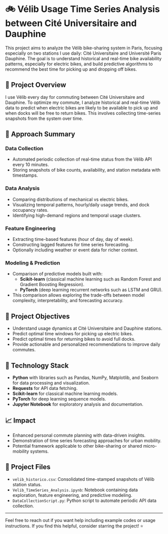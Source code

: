 # 🚲 Vélib Usage Time Series Analysis between Cité Universitaire and Dauphine

This project aims to analyze the Vélib bike-sharing system in Paris, focusing especially on two stations I use daily: Cité Universitaire and Université Paris Dauphine. The goal is to understand historical and real-time bike availability patterns, especially for electric bikes, and build predictive algorithms to recommend the best time for picking up and dropping off bikes.

## 📜 Project Overview

I use Vélib every day for commuting between Cité Universitaire and Dauphine. To optimize my commute, I analyze historical and real-time Vélib data to predict when electric bikes are likely to be available to pick up and when docks will be free to return bikes. This involves collecting time-series snapshots from the system over time.

## 🚀 Approach Summary

### Data Collection
- Automated periodic collection of real-time status from the Vélib API every 10 minutes.
- Storing snapshots of bike counts, availability, and station metadata with timestamps.

### Data Analysis
- Comparing distributions of mechanical vs electric bikes.
- Visualizing temporal patterns, hourly/daily usage trends, and dock occupancy rates.
- Identifying high-demand regions and temporal usage clusters.

### Feature Engineering
- Extracting time-based features (hour of day, day of week).
- Constructing lagged features for time series forecasting.
- Optionally including weather or event data for richer context.

### Modeling & Prediction
- Comparison of predictive models built with:
  - **Scikit-learn** (classical machine learning such as Random Forest and Gradient Boosting Regression).
  - **PyTorch** (deep learning recurrent networks such as LSTM and GRU).
- This comparison allows exploring the trade-offs between model complexity, interpretability, and forecasting accuracy.

## 🎯 Project Objectives

- Understand usage dynamics at Cité Universitaire and Dauphine stations.
- Predict optimal time windows for picking up electric bikes.
- Predict optimal times for returning bikes to avoid full docks.
- Provide actionable and personalized recommendations to improve daily commutes.

## 🔧 Technology Stack

- **Python** with libraries such as Pandas, NumPy, Matplotlib, and Seaborn for data processing and visualization.
- **Requests** for API data fetching.
- **Scikit-learn** for classical machine learning models.
- **PyTorch** for deep learning sequence models.
- **Jupyter Notebook** for exploratory analysis and documentation.

## 📈 Impact

- Enhanced personal commute planning with data-driven insights.
- Demonstration of time series forecasting approaches for urban mobility.
- Potential framework applicable to other bike-sharing or shared micro-mobility systems.

## 📂 Project Files

- `velib_historico.csv`: Consolidated time-stamped snapshots of Vélib station status.
- `Velib_TimeSeries_Analysis.ipynb`: Notebook containing data exploration, feature engineering, and predictive modeling.
- `DataCollectionScript.py`: Python script to automate periodic API data collection.

---

Feel free to reach out if you want help including example codes or usage instructions. If you find this helpful, consider starring the project! ⭐

